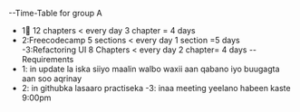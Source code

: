 --Time-Table for group A    
- 1:book: 12 chapters < every day 3 chapter = 4 days
- 2:Freecodecamp 5 sections < every day 1 section =5 days
-3:Refactoring UI 8 Chapters < every day 2 chapter= 4 days
--Requirements
- 1: in update la iska siiyo maalin walbo waxii aan qabano iyo buugagta aan soo aqrinay
- 2: in githubka lasaaro practiseka
-3: inaa meeting yeelano habeen kaste 9:00pm